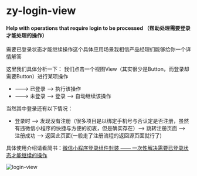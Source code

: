 # zy-login-view
#### Help with operations that require login to be processed （帮助处理需要登录才能处理的操作）

需要已登录状态才能继续操作这个具体应用场景我相信产品经理们能够给你一个详情解答

这里我们具体分析一下：
我们点击一个视图View（其实很少是Button，而登录却需要Button）进行某项操作
- ---> 已登录 --> 执行该操作
- ---> 未登录 --> 登录 --> 自动继续该操作

当然其中登录还有以下情况：

- 登录时 --> 发现没有注册（很多项目是以绑定手机号与否认定是否注册，虽然有违微信小程序的快捷与方便的初衷，但是确实存在）--> 跳转注册页面 --> 注册成功 --> 返回此页面(一般走了注册流程的返回源页面就行了)

具体使用介绍请看简书：[微信小程序登录组件封装 —— 一次性解决需要已登录状态才能继续的操作](https://www.jianshu.com/p/1abbf8655425)

![login-view](https://upload-images.jianshu.io/upload_images/2955252-e1f03eb05c18c1be.gif?imageMogr2/auto-orient/strip%7CimageView2/2/w/640)
